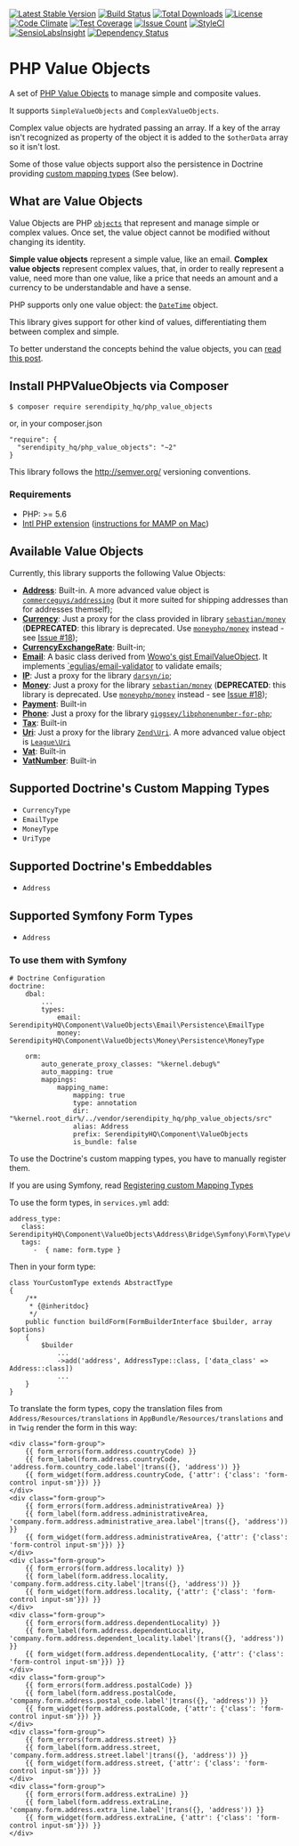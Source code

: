 [![Latest Stable Version](https://poser.pugx.org/serendipity_hq/php_value_objects/v/stable.png)](https://packagist.org/packages/serendipity_hq/php_value_objects)
[![Build Status](https://travis-ci.org/Aerendir/PHPValueObjects.svg?branch=master)](https://travis-ci.org/Aerendir/PHPValueObjects)
[![Total Downloads](https://poser.pugx.org/serendipity_hq/php_value_objects/downloads.svg)](https://packagist.org/packages/serendipity_hq/php_value_objects)
[![License](https://poser.pugx.org/serendipity_hq/php_value_objects/license.svg)](https://packagist.org/packages/serendipity_hq/php_value_objects)
[![Code Climate](https://codeclimate.com/github/Aerendir/PHPValueObjects/badges/gpa.svg)](https://codeclimate.com/github/Aerendir/PHPValueObjects)
[![Test Coverage](https://codeclimate.com/github/Aerendir/PHPValueObjects/badges/coverage.svg)](https://codeclimate.com/github/Aerendir/PHPValueObjects)
[![Issue Count](https://codeclimate.com/github/Aerendir/PHPValueObjects/badges/issue_count.svg)](https://codeclimate.com/github/Aerendir/PHPValueObjects)
[![StyleCI](https://styleci.io/repos/38658138/shield)](https://styleci.io/repos/38658138)
[![SensioLabsInsight](https://insight.sensiolabs.com/projects/daa2a03b-444d-4ea6-8516-10e81c089b84/mini.png)](https://insight.sensiolabs.com/projects/daa2a03b-444d-4ea6-8516-10e81c089b84)
[![Dependency Status](https://www.versioneye.com/user/projects/56ae29e27e03c700377e0087/badge.svg?style=flat)](https://www.versioneye.com/user/projects/56ae29e27e03c700377e0087)

# PHP Value Objects
A set of [PHP Value Objects](http://aerendir.me/?p=396) to manage simple and composite values.

It supports `SimpleValueObjects` and `ComplexValueObjects`.

Complex value objects are hydrated passing an array. If a key of the array isn't recognized as property of the object it
 is added to the `$otherData` array so it isn't lost.

Some of those value objects support also the persistence in Doctrine providing [custom mapping types](http://docs.doctrine-project.org/projects/doctrine-orm/en/latest/cookbook/custom-mapping-types.html) (See below).

## What are Value Objects

Value Objects are PHP [`objects`](http://php.net/manual/en/language.types.object.php) that represent and manage simple
 or complex values. Once set, the value object cannot be modified without changing its identity.

**Simple value objects** represent a simple value, like an email.
**Complex value objects** represent complex values, that, in order to really represent a value, need more than one
value, like a price that needs an amount and a currency to be understandable and have a sense.

PHP supports only one value object: the [`DateTime`](http://php.net/manual/en/class.datetime.php) object.

This library gives support for other kind of values, differentiating them between complex and simple.

To better understand the concepts behind the value objects, you can [read this post](http://aerendir.me/?p=396).

## Install PHPValueObjects via Composer

    $ composer require serendipity_hq/php_value_objects

or, in your composer.json

    "require": {
      "serendipity_hq/php_value_objects": "~2"
    }


This library follows the http://semver.org/ versioning conventions.

### Requirements

- PHP: >= 5.6
- [Intl PHP extension](http://php.net/manual/en/book.intl.php)
 ([instructions for MAMP on Mac](http://aerendir.me/?p=452))

## Available Value Objects

Currently, this library supports the following Value Objects:

* **[Address](docs/Address.md)**: Built-in. A more advanced value object is [`commerceguys/addressing`](https://github.com/commerceguys/addressing) (but it more suited for shipping addresses than for addresses themself);
* **[Currency](docs/Currency.md)**: Just a proxy for the class provided in library
 [`sebastian/money`](https://github.com/sebastianbergmann/money) (**DEPRECATED**: this library is deprecated. Use [`moneyphp/money`](https://github.com/moneyphp/money) instead - see [Issue #18](https://github.com/Aerendir/PHPValueObjects/issues/18));
* **[CurrencyExchangeRate](docs/CurrencyExchangeRate.md)**: Built-in;
* **[Email](docs/Email.md)**: A basic class derived from [Wowo's gist EmailValueObject](https://gist.github.com/wowo/b49ac45b975d5c489214). It implements [`egulias/email-validator](https://github.com/egulias/EmailValidator) to validate emails;
* **[IP](docs/Ip.md)**: Just a proxy for the library [`darsyn/ip`](https://github.com/darsyn/ip);
* **[Money](docs/Money.md)**: Just a proxy for the library [`sebastian/money`](https://github.com/sebastianbergmann/money) (**DEPRECATED**: this library is deprecated. Use [`moneyphp/money`](https://github.com/moneyphp/money) instead - see [Issue #18](https://github.com/Aerendir/PHPValueObjects/issues/18));
* **[Payment](docs/Payment.md)**: Built-in
* **[Phone](docs/Phone.md)**: Just a proxy for the library [`giggsey/libphonenumber-for-php`](https://github.com/giggsey/libphonenumber-for-php);
* **[Tax](docs/Tax.md)**: Built-in
* **[Uri](docs/Uri.md)**: Just a proxy for the library [`Zend\Uri`](https://github.com/zendframework/zend-uri). A more advanced value object is [`League\Uri`](https://github.com/thephpleague/uri)
* **[Vat](docs/Vat.md)**: Built-in
* **[VatNumber](docs/VatNumber.md)**: Built-in

## Supported Doctrine's Custom Mapping Types

* `CurrencyType`
* `EmailType`
* `MoneyType`
* `UriType`

## Supported Doctrine's Embeddables

* `Address`

## Supported Symfony Form Types

* `Address`

### To use them with Symfony

    # Doctrine Configuration
    doctrine:
        dbal:
            ...
            types:
                email: SerendipityHQ\Component\ValueObjects\Email\Persistence\EmailType
                money: SerendipityHQ\Component\ValueObjects\Money\Persistence\MoneyType

        orm:
            auto_generate_proxy_classes: "%kernel.debug%"
            auto_mapping: true
            mappings:
                mapping_name:
                    mapping: true
                    type: annotation
                    dir: "%kernel.root_dir%/../vendor/serendipity_hq/php_value_objects/src"
                    alias: Address
                    prefix: SerendipityHQ\Component\ValueObjects
                    is_bundle: false

To use the Doctrine's custom mapping types, you have to manually register them.

If you are using Symfony, read [Registering custom Mapping Types](https://symfony.com/doc/current/doctrine/dbal.html#registering-custom-mapping-types)

To use the form types, in `services.yml` add:

    address_type:
       class: SerendipityHQ\Component\ValueObjects\Address\Bridge\Symfony\Form\Type\AddressType
       tags:
          -  { name: form.type }

Then in your form type:

    class YourCustomType extends AbstractType
    {
        /**
         * {@inheritdoc}
         */
        public function buildForm(FormBuilderInterface $builder, array $options)
        {
            $builder
                ...
                ->add('address', AddressType::class, ['data_class' => Address::class])
                ...
        }
    }

To translate the form types, copy the translation files from `Address/Resources/translations` in `AppBundle/Resources/translations` and in `Twig` render the form in this way:

    <div class="form-group">
        {{ form_errors(form.address.countryCode) }}
        {{ form_label(form.address.countryCode, 'address.form.country_code.label'|trans({}, 'address')) }}
        {{ form_widget(form.address.countryCode, {'attr': {'class': 'form-control input-sm'}}) }}
    </div>
    <div class="form-group">
        {{ form_errors(form.address.administrativeArea) }}
        {{ form_label(form.address.administrativeArea, 'company.form.address.administrative_area.label'|trans({}, 'address')) }}
        {{ form_widget(form.address.administrativeArea, {'attr': {'class': 'form-control input-sm'}}) }}
    </div>
    <div class="form-group">
        {{ form_errors(form.address.locality) }}
        {{ form_label(form.address.locality, 'company.form.address.city.label'|trans({}, 'address')) }}
        {{ form_widget(form.address.locality, {'attr': {'class': 'form-control input-sm'}}) }}
    </div>
    <div class="form-group">
        {{ form_errors(form.address.dependentLocality) }}
        {{ form_label(form.address.dependentLocality, 'company.form.address.dependent_locality.label'|trans({}, 'address')) }}
        {{ form_widget(form.address.dependentLocality, {'attr': {'class': 'form-control input-sm'}}) }}
    </div>
    <div class="form-group">
        {{ form_errors(form.address.postalCode) }}
        {{ form_label(form.address.postalCode, 'company.form.address.postal_code.label'|trans({}, 'address')) }}
        {{ form_widget(form.address.postalCode, {'attr': {'class': 'form-control input-sm'}}) }}
    </div>
    <div class="form-group">
        {{ form_errors(form.address.street) }}
        {{ form_label(form.address.street, 'company.form.address.street.label'|trans({}, 'address')) }}
        {{ form_widget(form.address.street, {'attr': {'class': 'form-control input-sm'}}) }}
    </div>
    <div class="form-group">
        {{ form_errors(form.address.extraLine) }}
        {{ form_label(form.address.extraLine, 'company.form.address.extra_line.label'|trans({}, 'address')) }}
        {{ form_widget(form.address.extraLine, {'attr': {'class': 'form-control input-sm'}}) }}
    </div>

